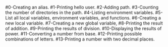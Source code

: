#0-Creating an alias.
#1-Printing hello user.
#2-Adding path.
#3-Counting the number of directories in the path.
#4-Listing environment variables.
#5-List all local variables, environment variables, and functions.
#6-Creating a new local variable.
#7-Creating a new global variable,
#8-Printing the result of addition.
#9-Printing the results of division.
#10-Displaying the results of power.
#11-Converting a number from base.
#12-Printing possible combinations of letters.
#13-Printing a number with two decimal places.
